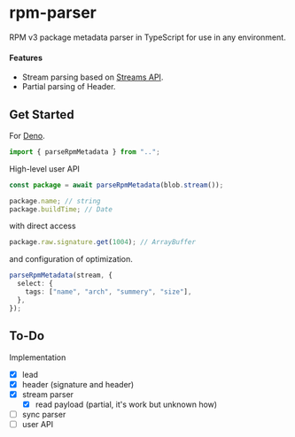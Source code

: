 # rpm-parser

RPM v3 package metadata parser in TypeScript for use in any environment.

#### Features

- Stream parsing based on
  [Streams API](https://developer.mozilla.org/en-US/docs/Web/API/Streams_API).
- Partial parsing of Header.

## Get Started

For [Deno](https://deno.land).

```ts
import { parseRpmMetadata } from "..";
```

High-level user API

```ts
const package = await parseRpmMetadata(blob.stream());

package.name; // string
package.buildTime; // Date
```

with direct access

```ts
package.raw.signature.get(1004); // ArrayBuffer
```

and configuration of optimization.

```ts
parseRpmMetadata(stream, {
  select: {
    tags: ["name", "arch", "summery", "size"],
  },
});
```

## To-Do

Implementation

- [x] lead
- [x] header (signature and header)
- [x] stream parser
  - [x] read payload (partial, it's work but unknown how)
- [ ] sync parser
- [ ] user API
